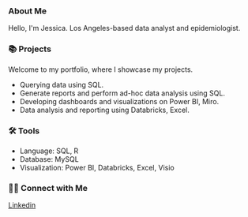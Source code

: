 ### About Me

Hello, I'm Jessica. Los Angeles-based data analyst and epidemiologist.


### 📚 Projects

Welcome to my portfolio, where I showcase my projects.

- Querying data using SQL.
- Generate reports and perform ad-hoc data analysis using SQL.
- Developing dashboards and visualizations on Power BI, Miro.
- Data analysis and reporting using Databricks, Excel.


### 🛠️ Tools

- Language: SQL, R
- Database: MySQL
- Visualization: Power BI, Databricks, Excel, Visio



### 👋🏻 Connect with Me

[Linkedin](http://www.linkedin.com/in/jessicabarfieldmph)
